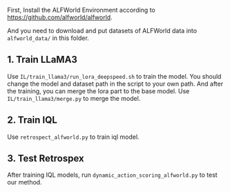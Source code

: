First, Install the ALFWorld Environment according to https://github.com/alfworld/alfworld.

And you need to download and put datasets of ALFWorld data into ```alfworld_data/``` in this folder.

## 1. Train LLaMA3

Use ```IL/train_llama3/run_lora_deepspeed.sh``` to train the model. You should change the model and dataset path in the script to your own path. And after the training, you can merge the lora part to the base model. Use ```IL/train_llama3/merge.py``` to merge the model.

## 2. Train IQL

Use ```retrospect_alfworld.py``` to train iql model.

## 3. Test Retrospex

After training IQL models, run ```dynamic_action_scoring_alfworld.py``` to test our method.